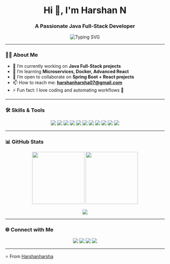 <h1 align="center">Hi 👋, I'm Harshan N</h1>
<h3 align="center">A Passionate Java Full-Stack Developer</h3>

<!-- Typing effect -->
<p align="center">
  <img src="https://readme-typing-svg.herokuapp.com?font=Inter&size=22&duration=3000&pause=1000&color=22C1C3&center=true&vCenter=true&width=600&lines=Java+Full-Stack+Developer;Spring+Boot+%E2%80%A2+React+%E2%80%A2+MySQL;Always+Learning+%F0%9F%9A%80;Open+to+Collaboration" alt="Typing SVG" />
</p>

---

### 👨‍💻 About Me  
- 🔭 I’m currently working on **Java Full-Stack projects**  
- 🌱 I’m learning **Microservices, Docker, Advanced React**  
- 👯 I’m open to collaborate on **Spring Boot + React projects**  
- 📫 How to reach me: **harshanharsha07@gmail.com**  
- ⚡ Fun fact: I love coding and automating workflows 🚀  

---

### 🛠️ Skills & Tools  

<p align="center">
  <!-- Languages -->
  <img src="https://img.shields.io/badge/Java-ED8B00?style=for-the-badge&logo=java&logoColor=white"/>
  <img src="https://img.shields.io/badge/Python-3776AB?style=for-the-badge&logo=python&logoColor=white"/>
  <img src="https://img.shields.io/badge/JavaScript-F7DF1E?style=for-the-badge&logo=javascript&logoColor=black"/>
  <img src="https://img.shields.io/badge/HTML5-E34F26?style=for-the-badge&logo=html5&logoColor=white"/>
  <img src="https://img.shields.io/badge/CSS3-1572B6?style=for-the-badge&logo=css3&logoColor=white"/>
  <!-- Frameworks -->
  <img src="https://img.shields.io/badge/Spring%20Boot-6DB33F?style=for-the-badge&logo=springboot&logoColor=white"/>
  <img src="https://img.shields.io/badge/React-61DAFB?style=for-the-badge&logo=react&logoColor=black"/>
  <!-- Databases -->
  <img src="https://img.shields.io/badge/MySQL-4479A1?style=for-the-badge&logo=mysql&logoColor=white"/>
  <!-- Tools -->
  <img src="https://img.shields.io/badge/Git-F05032?style=for-the-badge&logo=git&logoColor=white"/>
  <img src="https://img.shields.io/badge/GitHub-181717?style=for-the-badge&logo=github&logoColor=white"/>
  <img src="https://img.shields.io/badge/Node.js-339933?style=for-the-badge&logo=nodedotjs&logoColor=white"/>
</p>

---

### 📊 GitHub Stats  

<p align="center">
  <img src="https://github-readme-stats.vercel.app/api?username=Harshanharsha&show_icons=true&theme=radical" height="165"/>
  <img src="https://github-readme-streak-stats.herokuapp.com/?user=Harshanharsha&theme=radical" height="165"/>
</p>

<p align="center">
  <img src="https://github-readme-stats.vercel.app/api/top-langs/?username=Harshanharsha&layout=compact&theme=radical"/>
</p>

---

### 🌐 Connect with Me  

<p align="center">
  <a href="mailto:harshanharsha07@gmail.com"><img src="https://img.shields.io/badge/Email-D14836?style=for-the-badge&logo=gmail&logoColor=white"/></a>
  <a href="https://github.com/Harshanharsha"><img src="https://img.shields.io/badge/GitHub-181717?style=for-the-badge&logo=github&logoColor=white"/></a>
  <a href="https://linkedin.com/in/harshan-harsha-3858b6298"><img src="https://img.shields.io/badge/LinkedIn-0077B5?style=for-the-badge&logo=linkedin&logoColor=white"/></a>
  <a href="https://instagram.com/your-instagram"><img src="https://img.shields.io/badge/Instagram-E4405F?style=for-the-badge&logo=instagram&logoColor=white"/></a>
</p>

---

⭐️ From [Harshanharsha](https://github.com/Harshanharsha)
